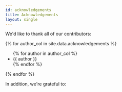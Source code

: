 ```yaml
---
id: acknowledgements
title: Acknowledgements
layout: single
---
```


We'd like to thank all of our contributors:

<div class="three-column">
  {% for author_col in site.data.acknowledgements %}
  <ul>
    {% for author in author_col %}
    <li>{{ author }}</li>
    {% endfor %}
  </ul>
  {% endfor %}
</div>

In addition, we're grateful to:
